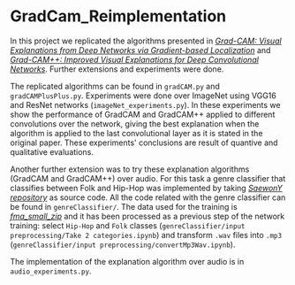 # GradCam_Reimplementation

In this project we replicated the algorithms presented in [*Grad-CAM:
Visual Explanations from Deep Networks via Gradient-based Localization*](https://arxiv.org/pdf/1610.02391.pdf) and [*Grad-CAM++: Improved Visual Explanations for Deep Convolutional Networks*](https://arxiv.org/pdf/1710.11063.pdf). Further extensions and experiments were done. 

The replicated algorithms can be found in `gradCAM.py` and `gradCAMPlusPlus.py`. Experiments were done over ImageNet using VGG16 and ResNet networks (`imageNet_experiments.py`). In these experiments we show the performance of GradCAM and GradCAM++ applied to different convolutions over the network, giving the best explanation when the algorithm is applied to the last convolutional layer as it is stated in the original paper. These experiments' conclusions are result of quantive and qualitative evaluations. 

Another further extension was to try these explanation algorithms (GradCAM and GradCAM++) over audio. For this task a genre classifier that classifies between Folk and Hip-Hop was implemented by taking [*SaewonY repository*](https://github.com/SaewonY/music-genre-classification) as source code. All the code related with the genre classifier can be found in `genreClassifier/`. The data used for the training is [*fma_small_zip*](https://os.unil.cloud.switch.ch/fma/fma_small.zip) and it has been processed as a previous step of the network training: select `Hip-Hop` and `Folk` classes (`genreClassifier/input preprocessing/Take 2 categories.ipynb`) and transform `.wav` files into `.mp3` (`genreClassifier/input preprocessing/convertMp3Wav.ipynb`).

The implementation of the explanation algorithm over audio is in `audio_experiments.py`. 
